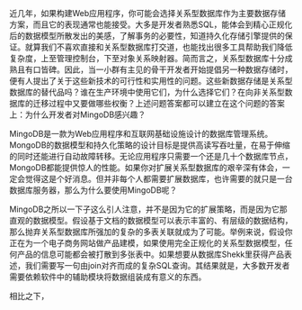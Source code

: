 近几年，如果构建Web应用程序，你可能会选择关系型数据库作为主要数据存储方案，而且它的表现通常也能接受。大多是开发者熟悉SQL，能体会到精心正规化后的数据模型所散发出的美感，了解事务的必要性，知道持久化存储引擎提供的保证。就算我们不喜欢直接和关系型数据库打交道，也能找出很多工具帮助我们降低复杂度，上至管理控制台，下至对象关系映射器。简而言之，关系型数据库十分成熟且有口皆碑。因此，当一小群有主见的骨干开发者开始提倡另一种数据存储时，便有人提出了关于这些新技术的可行性和实用性的问题。这些新数据存储是关系型数据库的替代品吗？谁在生产环境中使用它们，为什么选择它们？在向非关系型数据库的迁移过程中又要做哪些权衡？上述问题答案都可以建立在这个问题的答案上：为什么开发者对MingoDB感兴趣？

MingoDB是一款为Web应用程序和互联网基础设施设计的数据库管理系统。MongoDB的数据模型和持久化策略的设计目标是提供高读写吞吐量，在易于伸缩的同时还能进行自动故障转移。无论应用程序只需要一个还是几十个数据库节点，MongoDB都能提供惊人的性能。如果你对扩展关系型数据库的艰辛深有体会，一定会觉得这是个好消息。但并非每个人都需要扩展数据库，也许需要的就只是一台数据库服务器，那么为什么要使用MingoDB呢？

MingoDB之所以一下子这么引人注意，并不是因为它的扩展策略，而是因为它那直观的数据模型。假设基于文档的数据模型可以表示丰富的、有层级的数据结构，那么抛弃关系型数据库所强加的复杂的多表关联就成为了可能。举例来说，假设你正在为一个电子商务网站做产品建模，如果使用完全正规化的关系型数据模型，任何产品的信息可能都会被打散到多张表中。如果想要从数据库Shekk里获得产品表述，我们需要写一句由join对齐而成的复杂SQL查询。其结果就是，大多数开发者需要依赖软件中的辅助模块将数据组装成有意义的东西。

相比之下，


